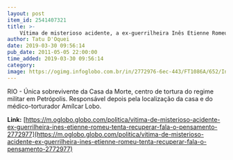 ```yaml
---
layout: post
item_id: 2541407321
title: >-
    Vítima de misterioso acidente, a ex-guerrilheira Inês Etienne Romeu tenta recuperar a fala e o pensamento
author: Tatu D'Oquei
date: 2019-03-30 09:56:14
pub_date: 2011-05-05 22:00:00
time_added: 2019-03-30 09:56:14
category: 
image: https://ogimg.infoglobo.com.br/in/2772976-6ec-443/FT1086A/652/Ines-Etienne-Romeu-ultima-presa-politica-a-ser-libertadaFoto-de-Marcos-Tristao.jpg
---
```


RIO - Única sobrevivente da Casa da Morte, centro de tortura do regime militar em Petrópolis. Responsável depois pela localização da casa e do médico-torturador Amílcar Lobo.

**Link:** [https://m.oglobo.globo.com/politica/vitima-de-misterioso-acidente-ex-guerrilheira-ines-etienne-romeu-tenta-recuperar-fala-o-pensamento-2772977](https://m.oglobo.globo.com/politica/vitima-de-misterioso-acidente-ex-guerrilheira-ines-etienne-romeu-tenta-recuperar-fala-o-pensamento-2772977)

